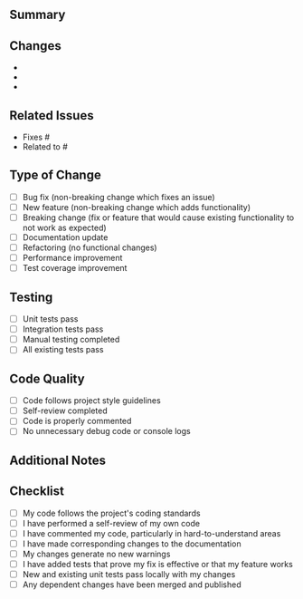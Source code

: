## Summary
<!-- Brief description of what this PR accomplishes -->

## Changes
<!-- List of specific changes made -->
- 
- 
- 

## Related Issues
<!-- Link to related issues or describe the problem being solved -->
- Fixes #
- Related to #

## Type of Change
<!-- Mark the relevant option with an "x" -->
- [ ] Bug fix (non-breaking change which fixes an issue)
- [ ] New feature (non-breaking change which adds functionality)
- [ ] Breaking change (fix or feature that would cause existing functionality to not work as expected)
- [ ] Documentation update
- [ ] Refactoring (no functional changes)
- [ ] Performance improvement
- [ ] Test coverage improvement

## Testing
<!-- Describe the tests you ran to verify your changes -->
- [ ] Unit tests pass
- [ ] Integration tests pass
- [ ] Manual testing completed
- [ ] All existing tests pass

## Code Quality
<!-- Mark the relevant options with an "x" -->
- [ ] Code follows project style guidelines
- [ ] Self-review completed
- [ ] Code is properly commented
- [ ] No unnecessary debug code or console logs

## Additional Notes
<!-- Any additional information, considerations, or context -->
<!-- Screenshots, diagrams, or other visual aids if applicable -->

## Checklist
<!-- Mark the relevant options with an "x" -->
- [ ] My code follows the project's coding standards
- [ ] I have performed a self-review of my own code
- [ ] I have commented my code, particularly in hard-to-understand areas
- [ ] I have made corresponding changes to the documentation
- [ ] My changes generate no new warnings
- [ ] I have added tests that prove my fix is effective or that my feature works
- [ ] New and existing unit tests pass locally with my changes
- [ ] Any dependent changes have been merged and published
